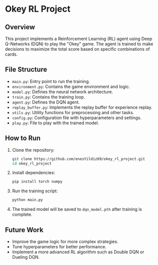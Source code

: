 # Okey RL Project

## Overview
This project implements a Reinforcement Learning (RL) agent using Deep Q-Networks (DQN) to play the "Okey" game. The agent is trained to make decisions to maximize the total score based on specific combinations of cards.

## File Structure
- `main.py`: Entry point to run the training.
- `environment.py`: Contains the game environment and logic.
- `model.py`: Defines the neural network architecture.
- `train.py`: Contains the training loop.
- `agent.py`: Defines the DQN agent.
- `replay_buffer.py`: Implements the replay buffer for experience replay.
- `utils.py`: Utility functions for preprocessing and other tasks.
- `config.py`: Configuration file with hyperparameters and settings.
- `play.py`: File to play with the trained model.

## How to Run
1. Clone the repository:
    ```bash
    git clone https://github.com/enesYildiz69/okey_rl_project.git
    cd okey_rl_project
    ```

2. Install dependencies:
    ```bash
    pip install torch numpy
    ```

3. Run the training script:
    ```bash
    python main.py
    ```

4. The trained model will be saved to `dqn_model.pth` after training is complete.

## Future Work
- Improve the game logic for more complex strategies.
- Tune hyperparameters for better performance.
- Implement a more advanced RL algorithm such as Double DQN or Dueling DQN.
